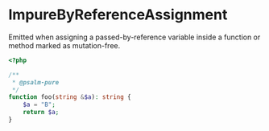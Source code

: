 # ImpureByReferenceAssignment

Emitted when assigning a passed-by-reference variable inside a function or method marked as mutation-free.

```php
<?php

/**
 * @psalm-pure
 */
function foo(string &$a): string {
    $a = "B";
    return $a;
}
```
